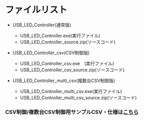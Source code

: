 # ファイルリスト

 - USB_LED_Controller(通常版)
   - USB_LED_Controller.exe(実行ファイル)  
   - USB_LED_Controller_source.zip(ソースコード)  
     
 - USB_LED_Controller_csv(CSV制御版)
   - USB_LED_Controller_csv.exe　(実行ファイル)  
   - USB_LED_Controller_csv_source.zip(ソースコード)  
     
 - USB_LED_Controller_multi_csv(複数台CSV制御版)
   - USB_LED_Controller_multi_csv.exe(実行ファイル)  
   - USB_LED_Controller_multi_csv_source.zip(ソースコード)  
  
### CSV制御/複数台CSV制御用サンプルCSV・仕様は[こちら](https://github.com/bit-trade-one/ADULEDB-USBControll/tree/master/CSV)
